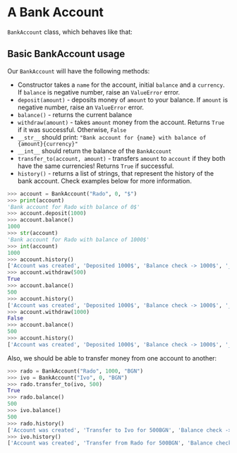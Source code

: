 # A Bank Account

 `BankAccount` class, which behaves like that:

## Basic BankAccount usage

Our `BankAccount` will have the following methods:

* Constructor takes a `name` for the account, initial `balance` and a `currency`. If `balance` is negative number, raise an `ValueError` error.
* `deposit(amount)` - deposits money of `amount` to your balance. If `amount` is negative number, raise an `ValueError` error.
* `balance()` - returns the current balance
* `withdraw(amount)` - takes `amount` money from the account. Returns `True` if it was successful. Otherwise, `False`
* `__str__` should print: `"Bank account for {name} with balance of {amount}{currency}"`
* `__int__` should return the balance of the `BankAccount`
* `transfer_to(account, amount)` - transfers `amount` to `account` if they both have the same currencies! Returns `True` if successful.
* `history()` - returns a list of strings, that represent the history of the bank account. Check examples below for more information.


```python
>>> account = BankAccount("Rado", 0, "$")
>>> print(account)
'Bank account for Rado with balance of 0$'
>>> account.deposit(1000)
>>> account.balance()
1000
>>> str(account)
'Bank account for Rado with balance of 1000$'
>>> int(account)
1000
>>> account.history()
['Account was created', 'Deposited 1000$', 'Balance check -> 1000$', '__int__ check -> 1000$']
>>> account.withdraw(500)
True
>>> account.balance()
500
>>> account.history()
['Account was created', 'Deposited 1000$', 'Balance check -> 1000$', '__int__ check -> 1000$', '500$ was withdrawed', 'Balance check -> 500$']
>>> account.withdraw(1000)
False
>>> account.balance()
500
>>> account.history()
['Account was created', 'Deposited 1000$', 'Balance check -> 1000$', '__int__ check -> 1000$', '500$ was withdrawed', 'Balance check -> 500$', 'Withdraw for 1000$ failed.', 'Balance check -> 500$']
```

Also, we should be able to transfer money from one account to another:

```python
>>> rado = BankAccount("Rado", 1000, "BGN")
>>> ivo = BankAccount("Ivo", 0, "BGN")
>>> rado.transfer_to(ivo, 500)
True
>>> rado.balance()
500
>>> ivo.balance()
500
>>> rado.history()
['Account was created', 'Transfer to Ivo for 500BGN', 'Balance check -> 500BGN']
>>> ivo.history()
['Account was created', 'Transfer from Rado for 500BGN', 'Balance check -> 500BGN']
```


